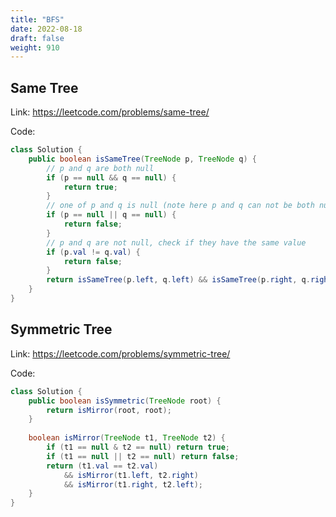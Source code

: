 ```yaml
---
title: "BFS"
date: 2022-08-18
draft: false
weight: 910
---
```


## Same Tree

Link: https://leetcode.com/problems/same-tree/

Code:

```java
class Solution {
    public boolean isSameTree(TreeNode p, TreeNode q) {
        // p and q are both null
        if (p == null && q == null) {
            return true;
        }
        // one of p and q is null (note here p and q can not be both null, because if so it is returned above)
        if (p == null || q == null) {
            return false;
        }
        // p and q are not null, check if they have the same value
        if (p.val != q.val) {
            return false;
        }
        return isSameTree(p.left, q.left) && isSameTree(p.right, q.right);
    }
}
```

## Symmetric Tree

Link: https://leetcode.com/problems/symmetric-tree/

Code:

```java
class Solution {
    public boolean isSymmetric(TreeNode root) {
        return isMirror(root, root);
    }
    
    boolean isMirror(TreeNode t1, TreeNode t2) {
        if (t1 == null & t2 == null) return true;
        if (t1 == null || t2 == null) return false;
        return (t1.val == t2.val)
            && isMirror(t1.left, t2.right)
            && isMirror(t1.right, t2.left);
    }   
}
```
